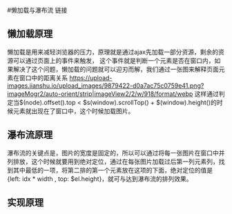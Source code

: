 #懒加载与瀑布流
链接

## 懒加载原理
懒加载是用来减轻浏览器的压力，原理就是通过ajax先加载一部分资源，剩余的资源可以通过页面上的事件来触发，
这个事件就是判断一个元素是否在窗口内，如果解决了这个问题，懒加载的问题就可以迎刃而解，我们通过一张图来解释页面元素在窗口中的距离关系
https://upload-images.jianshu.io/upload_images/9879422-d0a7ac75c0759e41.png?imageMogr2/auto-orient/strip|imageView2/2/w/918/format/webp
这样通过判定当$(node).offset().top < $s(window).scrollTop() + $(window).height()的时候元素就出现在了窗口中，这个时候加载图片。
## 瀑布流原理
瀑布流的关键点是，图片的宽度是固定的，所以可以通过将每一张图片在窗口中并列排放，这个时候就要用到绝对定位，通过在每张图片加载过后第一列元素列，找到其中最低的一项，将第二排的第一个元素放在这项的下面，绝对定位的值是{left: idx * width , top: $el.height}，就可与达到瀑布流的排列效果。

## 实现原理
